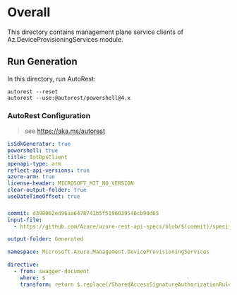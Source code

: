 # Overall
This directory contains management plane service clients of Az.DeviceProvisioningServices module.

## Run Generation
In this directory, run AutoRest:
```
autorest --reset
autorest --use:@autorest/powershell@4.x
```

### AutoRest Configuration
> see https://aka.ms/autorest
``` yaml
isSdkGenerator: true
powershell: true
title: IotDpsClient
openapi-type: arm
reflect-api-versions: true
azure-arm: true
license-header: MICROSOFT_MIT_NO_VERSION
clear-output-folder: true
useDateTimeOffset: true
```

###
``` yaml
commit: d390062ed96aa6478741b5f5196039540cb90d65
input-file:
  - https://github.com/Azure/azure-rest-api-specs/blob/$(commit)/specification/deviceprovisioningservices/resource-manager/Microsoft.Devices/stable/2017-11-15/iotdps.json

output-folder: Generated

namespace: Microsoft.Azure.Management.DeviceProvisioningServices

directive:
  - from: swagger-document
    where: $
    transform: return $.replace(/SharedAccessSignatureAuthorizationRule\[AccessRightsDescription\]/g, 'SharedAccessSignatureAuthorizationRuleAccessRightsDescription')
```